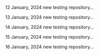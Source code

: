 12 January, 2024
new testing repository...

13 January, 2024
new testing repository...

14 January, 2024
new testing repository...

15 January, 2024
new testing repository...

16 January, 2024
new testing repository...